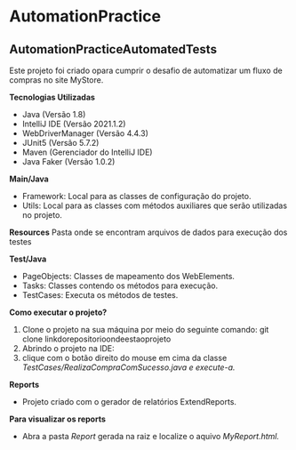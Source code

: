 # AutomationPractice
**AutomationPracticeAutomatedTests**
---
Este projeto foi criado opara cumprir o desafio de automatizar um fluxo de compras no site MyStore.

**Tecnologias Utilizadas**
* Java (Versão 1.8)
* IntelliJ IDE (Versão 2021.1.2)
* WebDriverManager (Versão 4.4.3)
* JUnit5 (Versão 5.7.2)
* Maven (Gerenciador do IntelliJ IDE)
* Java Faker (Versão 1.0.2)


**Main/Java**
* Framework: Local para as classes de configuração do projeto.
* Utils: Local para as classes com métodos auxiliares que serão utilizadas no
projeto.

**Resources**
Pasta onde se encontram arquivos de dados para execução dos testes

**Test/Java**
* PageObjects: Classes de mapeamento dos WebElements.
* Tasks: Classes contendo os métodos para execução.
* TestCases: Executa os métodos de testes.

**Como executar o projeto?** 
1. Clone o projeto na sua máquina por meio do seguinte comando:
git clone linkdorepositorioondeestaoprojeto
2. Abrindo o projeto na IDE:
3. clique com o botão direito do mouse em cima da classe
*TestCases/RealizaCompraComSucesso.java e execute-a.* 

**Reports**
* Projeto criado com o gerador de relatórios ExtendReports.

**Para visualizar os reports**
* Abra a pasta *Report* gerada na raiz e localize o aquivo *MyReport.html.*

